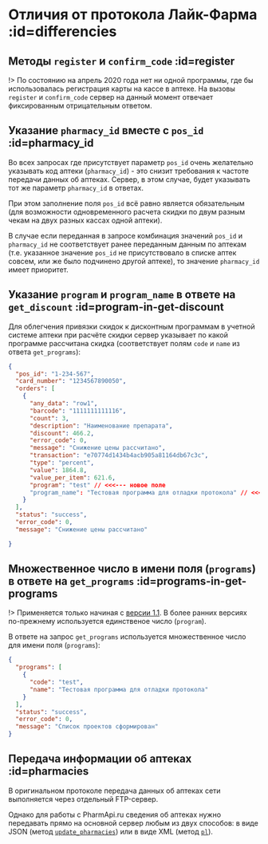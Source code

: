 # Отличия от протокола Лайк-Фарма :id=differencies


## Методы `register` и `confirm_code`  :id=register

!>  По состоянию на апрель 2020 года нет ни одной программы, где бы использовалась регистрация карты на кассе в аптеке. На вызовы `register` и `confirm_code` сервер на данный момент отвечает фиксированным отрицательным ответом.


## Указание `pharmacy_id` вместе с `pos_id`  :id=pharmacy_id

Во всех запросах где присутствует параметр `pos_id` очень желательно указывать код аптеки (`pharmacy_id`) - это снизит требования к частоте передачи данных об аптеках. Сервер, в этом случае, будет указывать тот же параметр `pharmacy_id` в ответах.

При этом заполнение поля `pos_id` всё равно является обязательным (для возможности одновременного расчета скидки по двум разным чекам на двух разных кассах одной аптеки).

В случае если переданная в запросе комбинация значений `pos_id` и `pharmacy_id`  не соответствует ранее переданным данным по аптекам (т.е. указанное значение `pos_id` не присутствовало в списке аптек совсем, или же было подчинено другой аптеке), то значение `pharmacy_id` имеет приоритет.


## Указание `program` и `program_name` в ответе на `get_discount` :id=program-in-get-discount

Для облегчения привязки скидок к дисконтным программам в учетной системе аптеки при расчёте скидки сервер указывает по какой программе рассчитана скидка (соответствует полям `code` и `name` из ответа `get_programs`):

```json
{
  "pos_id": "1-234-567",
  "card_number": "1234567890050",
  "orders": [
    {
      "any_data": "row1",
      "barcode": "1111111111116",
      "count": 3,
      "description": "Наименование препарата",
      "discount": 466.2,
      "error_code": 0,
      "message": "Снижение цены рассчитано",
      "transaction": "e70774d1434b4acb905a81164db67c3c",
      "type": "percent",
      "value": 1864.8,
      "value_per_item": 621.6,
      "program": "test" // <<<--- новое поле
      "program_name": "Тестовая программа для отладки протокола" // <<<--- новое поле
    }
  ],
  "status": "success",
  "error_code": 0,
  "message": "Снижение цены рассчитано"

}
```


## Множественное число в имени поля (`programs`) в ответе на `get_programs` :id=programs-in-get-programs

!> Применяется только начиная с [версии 1.1](connect.md#api-version-1-1). В более ранних версиях по-прежнему используется единственое число (`program`).

В ответе на запрос `get_programs` используется множественное число для имени поля (`programs`):

```json
{
  "programs": [
    {
      "code": "test",
      "name": "Тестовая программа для отладки протокола"
    }
  ],
  "status": "success",
  "error_code": 0,
  "message": "Список проектов сформирован"
}
```


## Передача информации об аптеках :id=pharmacies

В оригинальном протоколе передача данных об аптеках сети выполняется через отдельный FTP-сервер.

Однако для работы с PharmApi.ru сведения об аптеках нужно передавать прямо на основной сервер любым из двух способов: в виде JSON (метод [`update_pharmacies`](/methods/update_pharmacies.md)) или в виде XML (метод [`pl`](/methods/pl.md)).
